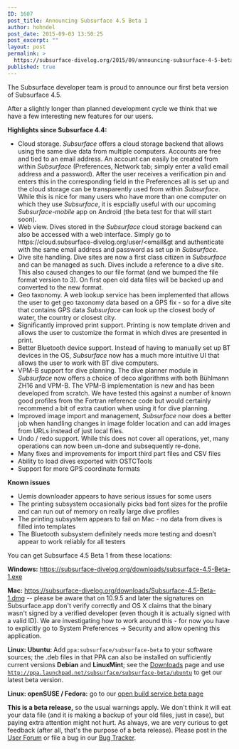```yaml
---
ID: 1607
post_title: Announcing Subsurface 4.5 Beta 1
author: hohndel
post_date: 2015-09-03 13:50:25
post_excerpt: ""
layout: post
permalink: >
  https://subsurface-divelog.org/2015/09/announcing-subsurface-4-5-beta-1/
published: true
---
```

The Subsurface developer team is proud to announce our first beta version of Subsurface 4.5.

After a slightly longer than planned development cycle we think that we have a few interesting new features for our users.

<strong>Highlights since Subsurface 4.4:</strong>
<ul>
	<li>Cloud storage.
<em>Subsurface</em> offers a cloud storage backend that allows using the same dive data from multiple computers. Accounts are free and tied to an email address. An account can easily be created from within <em>Subsurface</em> (Preferences, Network tab; simply enter a valid email address and a password). After the user receives a verification pin and enters this in the corresponding field in the Preferences all is set up and the cloud storage can be transparently used from within <em>Subsurface</em>. While this is nice for many users who have more than one computer on which they use <em>Subsurface</em>, it is espcially useful with our upcoming <em>Subsurface-mobile</em> app on Android (the beta test for that will start soon).</li>
	<li>Web view.
Dives stored in the <em>Subsurface</em> cloud storage backend can also be accessed with a web interface. Simply go to https://cloud.subsurface-divelog.org/user/&lt;email&amp;gt and authenticate with the same email address and password as set up in <em>Subsurface</em>.</li>
	<li>Dive site handling.
Dive sites are now a first class citizen in <em>Subsurface</em> and can be managed as such. Dives include a reference to a dive site. This also caused changes to our file format (and we bumped the file format version to 3). On first open old data files will be backed up
and converted to the new format.</li>
	<li>Geo taxonomy.
A web lookup service has been implemented that allows the user to get geo taxonomy data based on a GPS fix - so for a dive site that contains GPS data <em>Subsurface</em> can look up the closest body of water, the country or closest city.</li>
	<li>Significantly improved print support.
Printing is now template driven and allows the user to customize the format in which dives are presented in print.</li>
	<li>Better Bluetooth device support.
Instead of having to manually set up BT devices in the OS, <em>Subsurface</em> now has a much more intuitive UI that allows the user to work with BT dive computers.</li>
	<li>VPM-B support for dive planning.
The dive planner module in <em>Subsurface</em> now offers a choice of deco algorithms with both Bühlmann ZH16 and VPM-B. The VPM-B implementation is new and has been developed from scratch. We have tested this against a number of known good profiles from the Fortran
reference code but would certainly recommend a bit of extra caution when using it for dive planning.</li>
	<li>Improved image import and management,
<em>Subsurface</em> now does a better job when handling changes in image folder location and can add images from URLs instead of just local files.</li>
	<li>Undo / redo support.
While this does not cover all operations, yet, many operations can now been un-done and subsequently re-done.</li>
	<li>Many fixes and improvements for import third part files and CSV files</li>
	<li>Ability to load dives exported with OSTCTools</li>
	<li>Support for more GPS coordinate formats</li>
</ul>
<strong>Known issues</strong>
<ul>
	<li>Uemis downloader appears to have serious issues for some users</li>
	<li>The printing subsystem occasionally picks bad font sizes for the profile and can run out of memory on really large dive profiles</li>
	<li>The printing subsystem appears to fail on Mac - no data from dives is filled into templates</li>
	<li>The Bluetooth subsystem definitely needs more testing and doesn’t appear to work reliably for all testers</li>
</ul>
You can get Subsurface 4.5 Beta 1 from these locations:

<strong>Windows:</strong> <a href="https://subsurface-divelog.org/downloads/subsurface-4.5-Beta-1.exe">https://subsurface-divelog.org/downloads/subsurface-4.5-Beta-1.exe</a>

<strong>Mac:</strong> <a href="https://subsurface-divelog.org/downloads/Subsurface-4.5-Beta-1.dmg">https://subsurface-divelog.org/downloads/Subsurface-4.5-Beta-1.dmg</a> -- please be aware that on 10.9.5 and later the signatures on Subsurface.app don't verify correctly and OS X claims that the binary wasn't signed by a verified developer (even though it is actually signed with a valid ID). We are investigating how to work around this - for now you have to explicitly go to System Preferences -&gt; Security and allow opening this application.

<strong>Linux: Ubuntu: </strong>Add <code>ppa:subsurface/subsurface-beta</code> to your software sources; the .deb files in that PPA can also be installed on sufficiently current versions <strong>Debian</strong> and <strong>LinuxMint</strong>; see the <a href="https://subsurface-divelog.org/download/">Downloads</a> page and use <code>http://ppa.launchpad.net/subsurface/subsurface-beta/ubuntu<code></code></code> to get our latest beta version.

<strong>Linux: openSUSE / Fedora:</strong> go to our <a href="http://software.opensuse.org/download.html?project=home:Subsurface-Divelog&amp;package=subsurfacebeta">open build service beta page</a>

<strong>This is a beta release,</strong> so the usual warnings apply. We don't think it will eat your data file (and it is making a backup of your old files, just in case), but paying extra attention might not hurt. As always, we are very curious to get feedback (after all, that's the purpose of a beta release). Please post in the <a href="https://subsurface-divelog.org/user-forum/">User Forum</a> or file a bug in our <a href="http://trac.subsurface-divelog.org">Bug Tracker</a>.